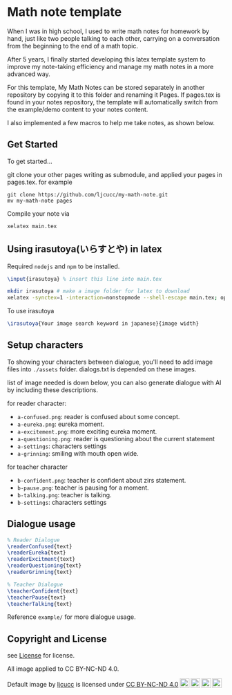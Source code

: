 # Math note template

When I was in high school, I used to write math notes for homework by hand, just like two people talking to each other, carrying on a conversation from the beginning to the end of a math topic.

After 5 years, I finally started developing this latex template system to improve my note-taking efficiency and manage my math notes in a more advanced way.

For this template, My Math Notes can be stored separately in another repository by copying it to this folder and renaming it Pages. If pages.tex is found in your notes repository, the template will automatically switch from the example/demo content to your notes content.

I also implemented a few macros to help me take notes, as shown below.

## Get Started

To get started...

git clone your other pages writing as submodule, and applied your pages in pages.tex. for example

```
git clone https://github.com/ljcucc/my-math-note.git
mv my-math-note pages
```

Compile your note via

```
xelatex main.tex
```

## Using irasutoya(いらすとや) in latex

Required `nodejs` and `npm` to be installed.

```latex
\input{irasutoya} % insert this line into main.tex
```

```sh
mkdir irasutoya # make a image folder for latex to download
xelatex -synctex=1 -interaction=nonstopmode --shell-escape main.tex; open ./main.pdf
```

To use irasutoya

```latex
\irasutoya{Your image search keyword in japanese}{image width}
```

## Setup characters

To showing your characters between dialogue, you'll need to add image files into `./assets` folder. dialogs.txt is depended on these images.

list of image needed is down below, you can also generate dialogue with AI by including these descriptions.

for reader character:

* `a-confused.png`: reader is confused about some concept.
* `a-eureka.png`: eureka moment.
* `a-excitement.png`: more exciting eureka moment.
* `a-questioning.png`: reader is questioning about the current statement
* `a-settings`: characters settings
* `a-grinning`: smiling with mouth open wide.

for teacher character

* `b-confident.png`: teacher is confident about zirs statement.
* `b-pause.png`: teacher is pausing for a moment.
* `b-talking.png`: teacher is talking.
* `b-settings`: characters settings

## Dialogue usage

```latex
% Reader Dialogue
\readerConfused{text}
\readerEureka{text}
\readerExcitment{text}
\readerQuestioning{text}
\readerGrinning{text}

% Teacher Dialogue
\teacherConfident{text}
\teacherPause{text}
\teacherTalking{text}
```

Reference `example/` for more dialogue usage.

## Copyright and License

see [License](LICENSE) for license.

All image applied to CC BY-NC-ND 4.0.

<p xmlns:cc="http://creativecommons.org/ns#" xmlns:dct="http://purl.org/dc/terms/"><span property="dct:title">Default image</span> by <a rel="cc:attributionURL dct:creator" property="cc:attributionName" href="https://github.com/ljcucc">ljcucc</a> is licensed under <a href="https://creativecommons.org/licenses/by-nc-nd/4.0/?ref=chooser-v1" target="_blank" rel="license noopener noreferrer" style="display:inline-block;">CC BY-NC-ND 4.0<img style="height:22px!important;margin-left:3px;vertical-align:text-bottom;" src="https://mirrors.creativecommons.org/presskit/icons/cc.svg?ref=chooser-v1" alt=""><img style="height:22px!important;margin-left:3px;vertical-align:text-bottom;" src="https://mirrors.creativecommons.org/presskit/icons/by.svg?ref=chooser-v1" alt=""><img style="height:22px!important;margin-left:3px;vertical-align:text-bottom;" src="https://mirrors.creativecommons.org/presskit/icons/nc.svg?ref=chooser-v1" alt=""><img style="height:22px!important;margin-left:3px;vertical-align:text-bottom;" src="https://mirrors.creativecommons.org/presskit/icons/nd.svg?ref=chooser-v1" alt=""></a></p>
